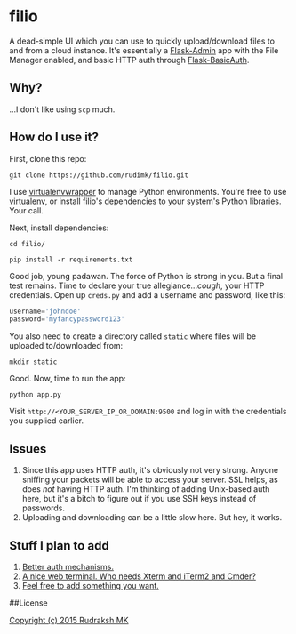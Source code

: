 # filio
A dead-simple UI which you can use to quickly upload/download files to and from a cloud instance. It's essentially a [Flask-Admin](https://flask-admin.readthedocs.org/en/latest/introduction/) app with the File Manager enabled, and basic HTTP auth through [Flask-BasicAuth](http://flask-basicauth.readthedocs.org/).

## Why?
...I don't like using ```scp``` much. 

## How do I use it?

First, clone this repo:

```git clone https://github.com/rudimk/filio.git```

I use [virtualenvwrapper](https://virtualenvwrapper.readthedocs.org/en/latest/) to manage Python environments. You're free to use [virtualenv](https://virtualenv.readthedocs.org/en/latest/), or install filio's dependencies to your system's Python libraries. Your call. 

Next, install dependencies:

```cd filio/```

```pip install -r requirements.txt```

Good job, young padawan. The force of Python is strong in you. But a final test remains. Time to declare your true allegiance...*cough*, your HTTP credentials. Open up ```creds.py``` and add a username and password, like this:

```python
username='johndoe'
password='myfancypassword123'
```
You also need to create a directory called ```static``` where files will be uploaded to/downloaded from:

```mkdir static```

Good. Now, time to run the app:

```python app.py```

Visit ```http://<YOUR_SERVER_IP_OR_DOMAIN:9500``` and log in with the credentials you supplied earlier.

## Issues

1. Since this app uses HTTP auth, it's obviously not very strong. Anyone sniffing your packets will be able to access your server. SSL helps, as does *not* having HTTP auth. I'm thinking of adding Unix-based auth here, but it's a bitch to figure out if you use SSH keys instead of passwords. 
2. Uploading and downloading can be a little slow here. But hey, it works.

## Stuff I plan to add

1. [Better auth mechanisms.](https://github.com/rudimk/filio/issues/1)
2. [A nice web terminal. Who needs Xterm and iTerm2 and Cmder?](https://github.com/rudimk/filio/issues/2)
3. [Feel free to add something you want.](https://github.com/rudimk/filio/issues/new)

##License

[Copyright (c) 2015 Rudraksh MK](https://github.com/rudimk/filio/blob/master/LICENSE)


